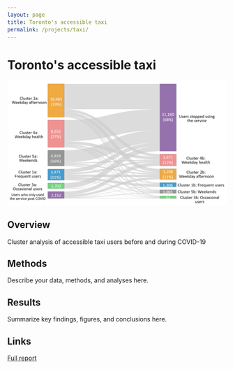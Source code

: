 ```yaml
---
layout: page
title: Toronto's accessible taxi
permalink: /projects/taxi/
---
```


# Toronto's accessible taxi

![taxi Cover Image](/figures/taxi2.jpg)

## Overview
Cluster analysis of accessible taxi users before and during COVID-19

## Methods
Describe your data, methods, and analyses here.

## Results
Summarize key findings, figures, and conclusions here.

## Links
[Full report](https://doi.org/10.1016/j.jth.2023.101753)